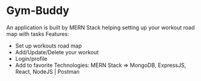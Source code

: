# Gym-Buddy
An application is built by MERN Stack helping setting up your workout road map with tasks
Features:
+ Set up workouts road map
+ Add/Update/Delete your workout
+ Login/profile
+ Add to favorite
Technologies: MERN Stack => MongoDB, ExpressJS, React, NodeJS | Postman
